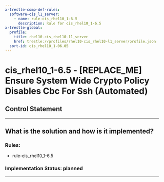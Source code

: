 ```yaml
---
x-trestle-comp-def-rules:
  software-cis_l1_server:
    - name: rule-cis_rhel10_1-6.5
      description: Rule for cis_rhel10_1-6.5
x-trestle-global:
  profile:
    title: rhel10-cis_rhel10-l1_server
    href: trestle://profiles/rhel10-cis_rhel10-l1_server/profile.json
  sort-id: cis_rhel10_1-06.05
---
```


# cis_rhel10_1-6.5 - \[REPLACE_ME\] Ensure System Wide Crypto Policy Disables Cbc For Ssh (Automated)

## Control Statement

______________________________________________________________________

## What is the solution and how is it implemented?

<!-- For implementation status enter one of: implemented, partial, planned, alternative, not-applicable -->

<!-- Note that the list of rules under ### Rules: is read-only and changes will not be captured after assembly to JSON -->

<!-- Add control implementation description here for control: cis_rhel10_1-6.5 -->

### Rules:

  - rule-cis_rhel10_1-6.5

### Implementation Status: planned

______________________________________________________________________
